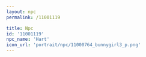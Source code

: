 ```yaml
---
layout: npc
permalink: /11001119

title: Npc
id: '11001119'
npc_name: 'Hart'
icon_url: 'portrait/npc/11000764_bunnygirl3_p.png'
---
```


